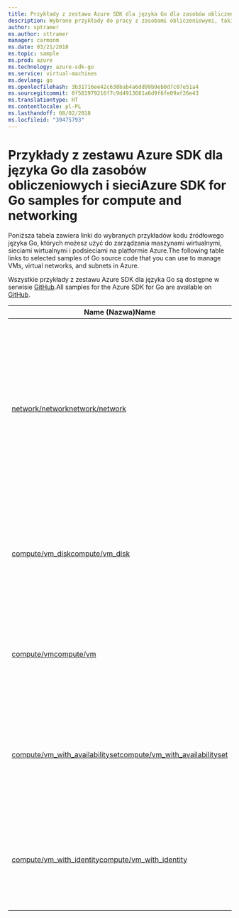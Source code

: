 ```yaml
---
title: Przykłady z zestawu Azure SDK dla języka Go dla zasobów obliczeniowych i sieci
description: Wybrane przykłady do pracy z zasobami obliczeniowymi, takimi jak maszyny wirtualne i sieci wirtualne, z zestawu Azure SDK dla języka Go.
author: sptramer
ms.author: sttramer
manager: carmonm
ms.date: 03/21/2018
ms.topic: sample
ms.prod: azure
ms.technology: azure-sdk-go
ms.service: virtual-machines
ms.devlang: go
ms.openlocfilehash: 3b31716ee42c638bab4a6dd99b9eb0d7c07e51a4
ms.sourcegitcommit: 0f581979216f7c9d4913681a6d9f6fe09af26e43
ms.translationtype: HT
ms.contentlocale: pl-PL
ms.lasthandoff: 08/02/2018
ms.locfileid: "39475793"
---
```

# <a name="azure-sdk-for-go-samples-for-compute-and-networking"></a><span data-ttu-id="0b42b-103">Przykłady z zestawu Azure SDK dla języka Go dla zasobów obliczeniowych i sieci</span><span class="sxs-lookup"><span data-stu-id="0b42b-103">Azure SDK for Go samples for compute and networking</span></span>

<span data-ttu-id="0b42b-104">Poniższa tabela zawiera linki do wybranych przykładów kodu źródłowego języka Go, których możesz użyć do zarządzania maszynami wirtualnymi, sieciami wirtualnymi i podsieciami na platformie Azure.</span><span class="sxs-lookup"><span data-stu-id="0b42b-104">The following table links to selected samples of Go source code that you can use to manage VMs, virtual networks, and subnets in Azure.</span></span> 

<span data-ttu-id="0b42b-105">Wszystkie przykłady z zestawu Azure SDK dla języka Go są dostępne w serwisie [GitHub](https://github.com/Azure-Samples/azure-sdk-for-go-samples).</span><span class="sxs-lookup"><span data-stu-id="0b42b-105">All samples for the Azure SDK for Go are available on [GitHub](https://github.com/Azure-Samples/azure-sdk-for-go-samples).</span></span>

| <span data-ttu-id="0b42b-106">Name (Nazwa)</span><span class="sxs-lookup"><span data-stu-id="0b42b-106">Name</span></span> | <span data-ttu-id="0b42b-107">Opis</span><span class="sxs-lookup"><span data-stu-id="0b42b-107">Description</span></span> |
|------|-------------|
| [<span data-ttu-id="0b42b-108">network/network</span><span class="sxs-lookup"><span data-stu-id="0b42b-108">network/network</span></span>](https://github.com/Azure-Samples/azure-sdk-for-go-samples/blob/master/network/network.go) | <span data-ttu-id="0b42b-109">Tworzenie, aktualizacja i usuwanie zasobów sieciowych, w tym sieci wirtualnych, podsieci i grup zabezpieczeń sieci, oraz wykonywanie względem nich zapytań.</span><span class="sxs-lookup"><span data-stu-id="0b42b-109">Create, update, delete, and query network resources including virtual networks, subnets, and network security groups.</span></span> |
| [<span data-ttu-id="0b42b-110">compute/vm_disk</span><span class="sxs-lookup"><span data-stu-id="0b42b-110">compute/vm_disk</span></span>](https://github.com/Azure-Samples/azure-sdk-for-go-samples/blob/master/compute/vm_disk.go) | <span data-ttu-id="0b42b-111">Tworzenie, dołączanie, odłączanie, aktualizowanie i szyfrowanie dysków z danymi dla maszyny wirtualnej.</span><span class="sxs-lookup"><span data-stu-id="0b42b-111">Create, attach, detatch, update, and encrypt data disks for a VM.</span></span> |
| [<span data-ttu-id="0b42b-112">compute/vm</span><span class="sxs-lookup"><span data-stu-id="0b42b-112">compute/vm</span></span>](https://github.com/Azure-Samples/azure-sdk-for-go-samples/blob/master/compute/vm.go) | <span data-ttu-id="0b42b-113">Tworzenie, aktualizowanie i dezaktywowanie maszyn wirtualnych oraz zarządzanie nimi.</span><span class="sxs-lookup"><span data-stu-id="0b42b-113">Create, update, deactivate, and manage VMs.</span></span> |
| [<span data-ttu-id="0b42b-114">compute/vm_with_availabilityset</span><span class="sxs-lookup"><span data-stu-id="0b42b-114">compute/vm_with_availabilityset</span></span>](https://github.com/Azure-Samples/azure-sdk-for-go-samples/blob/master/compute/vm_with_availabilityset.go) | <span data-ttu-id="0b42b-115">Tworzenie zestawów dostępności i modułów równoważenia obciążenia dla maszyn wirtualnych.</span><span class="sxs-lookup"><span data-stu-id="0b42b-115">Create availability sets and load balancers for VMs.</span></span> |
| [<span data-ttu-id="0b42b-116">compute/vm_with_identity</span><span class="sxs-lookup"><span data-stu-id="0b42b-116">compute/vm_with_identity</span></span>](https://github.com/Azure-Samples/azure-sdk-for-go-samples/blob/master/compute/vm_with_identity.go) | <span data-ttu-id="0b42b-117">Tworzenie tożsamości usługi zarządzanej (MSI, Managed Service Identity) dla maszyn wirtualnych.</span><span class="sxs-lookup"><span data-stu-id="0b42b-117">Create and manage Managed Service Identities (MSIs) for VMs.</span></span> |
